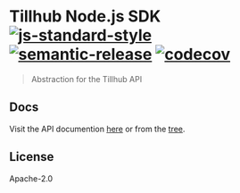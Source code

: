 # Tillhub Node.js SDK [![js-standard-style](https://img.shields.io/badge/code%20style-standard-brightgreen.svg)](http://standardjs.com) [![semantic-release](https://img.shields.io/badge/%20%20%F0%9F%93%A6%F0%9F%9A%80-semantic--release-e10079.svg)](https://github.com/semantic-release/semantic-release) [![codecov](https://codecov.io/gh/tillhub/tillhub-sdk-node/branch/master/graph/badge.svg)](https://codecov.io/gh/tillhub/tillhub-sdk-node)

> Abstraction for the Tillhub API

## Docs

Visit the API documention [here](https://tillhub.github.io/tillhub-sdk-node/) or from the [tree](https://github.com/tillhub/tillhub-sdk-node/blob/master/API.md).

## License

Apache-2.0
